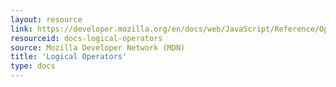 ```yaml
---
layout: resource
link: https://developer.mozilla.org/en/docs/web/JavaScript/Reference/Operators/Logical_Operators
resourceid: docs-logical-operators
source: Mozilla Developer Network (MDN)
title: 'Logical Operators'
type: docs
---
```


